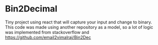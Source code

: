 # Bin2Decimal

Tiny project using react that will capture your input and change to binary. This code was made using another repository as a model, so a lot of logic was implemented from stackoverflow and https://github.com/email2vimalraj/Bin2Dec
